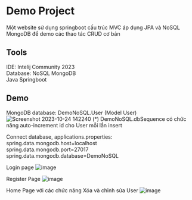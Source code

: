 # Demo Project
Một website sử dụng springboot cấu trúc MVC áp dụng JPA và NoSQL MongoDB để demo các thao tác CRUD cơ bản

## Tools
IDE: Intelij Community 2023  
Database: NoSQL MongoDB  
Java Springboot  

## Demo
MongoDB database: DemoNoSQL.User (Model User)
![Screenshot 2023-10-24 142240](https://github.com/ducvg/Ki6/assets/117010800/12201c47-163e-4fe8-96ef-c91cc16ea9ba)
(*) DemoNoSQL.dbSequence có chức năng auto-increment id cho User mỗi lần insert

Connect database, applications.properties:  
    spring.data.mongodb.host=localhost  
    spring.data.mongodb.port=27017  
    spring.data.mongodb.database=DemoNoSQL  

Login page
![image](https://github.com/ducvg/Ki6/assets/117010800/017af623-2f27-43f9-9266-3422b171ab78)

Register Page
![image](https://github.com/ducvg/Ki6/assets/117010800/261fa318-879e-49d4-a207-a0f49a77029c)

Home Page với các chức năng Xóa và chỉnh sửa User
![image](https://github.com/ducvg/Ki6/assets/117010800/0c0b5bba-dfb3-4a58-951f-7a9956503761)
